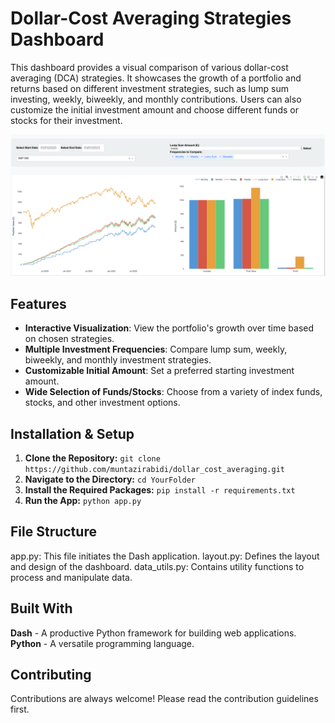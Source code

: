 
# Dollar-Cost Averaging Strategies Dashboard

This dashboard provides a visual comparison of various dollar-cost averaging (DCA) strategies. It showcases the growth of a portfolio and returns based on different investment strategies, such as lump sum investing, weekly, biweekly, and monthly contributions. Users can also customize the initial investment amount and choose different funds or stocks for their investment.


![Dashboard Screenshot](./DCA.png)


## Features

- **Interactive Visualization**: View the portfolio's growth over time based on chosen strategies.
- **Multiple Investment Frequencies**: Compare lump sum, weekly, biweekly, and monthly investment strategies.
- **Customizable Initial Amount**: Set a preferred starting investment amount.
- **Wide Selection of Funds/Stocks**: Choose from a variety of index funds, stocks, and other investment options.

## Installation & Setup
1. **Clone the Repository:** `git clone https://github.com/muntazirabidi/dollar_cost_averaging.git`
2. **Navigate to the Directory:**  `cd YourFolder`
3. **Install the Required Packages:** `pip install -r requirements.txt`
4. **Run the App:** `python app.py`

## File Structure

app.py: This file initiates the Dash application.
layout.py: Defines the layout and design of the dashboard.
data_utils.py: Contains utility functions to process and manipulate data.

## Built With

**Dash** - A productive Python framework for building web applications.
**Python** - A versatile programming language.

## Contributing

Contributions are always welcome! Please read the contribution guidelines first.
